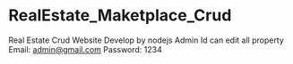 # RealEstate_Maketplace_Crud
Real Estate Crud Website Develop by nodejs
Admin Id can edit all property
Email: admin@gmail.com
Password: 1234
